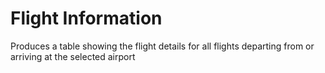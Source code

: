 # Flight Information 
Produces a table showing the flight details for all flights departing from or arriving at the selected airport
